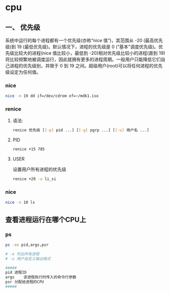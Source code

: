 # cpu

## 一、 优先级
系统中运行的每个进程都有一个优先级(亦称“nice 值”)，其范围从 -20 (最高优先级)到 19 (最低优先级)。默认情况下，进程的优先级是 0 (“基本”调度优先级)。优先级比较大的进程(nice 值比较小，最低到 -20)相对优先级比较小的进程(直到 19)将比较频繁地被调度运行，因此就拥有更多的进程周期。一般用户只能降低它们自己进程的优先级别，并限于 0 到 19 之间。超级用户(root)可以将任何进程的优先级设定为任何值。

### nice

```bash
nice -n 19 dd if=/dev/cdrom of=~/mdk1.iso
```

### renice

1. 语法:

	```bash
	renice 优先级 [[-p] pid ...] [[-g] pgrp ...] [[-u] 用户名 ...]
	```

2. PID

	```bash
	renice +15 785
	```

3. USER

	设置用户所有进程的优先级

	```bash
	renice +20 -u li_si
	```


### nice

```bash
nice -n 10 ls
```

## 查看进程运行在哪个CPU上

### ps

```bash
ps -eo pid,args,psr

# -e 列出所有进程
# -o 用户自定义输出格式

#####
pid	进程ID
args	该进程执行时传入的命令行参数
psr	分配给进程的CPU
#####

```


